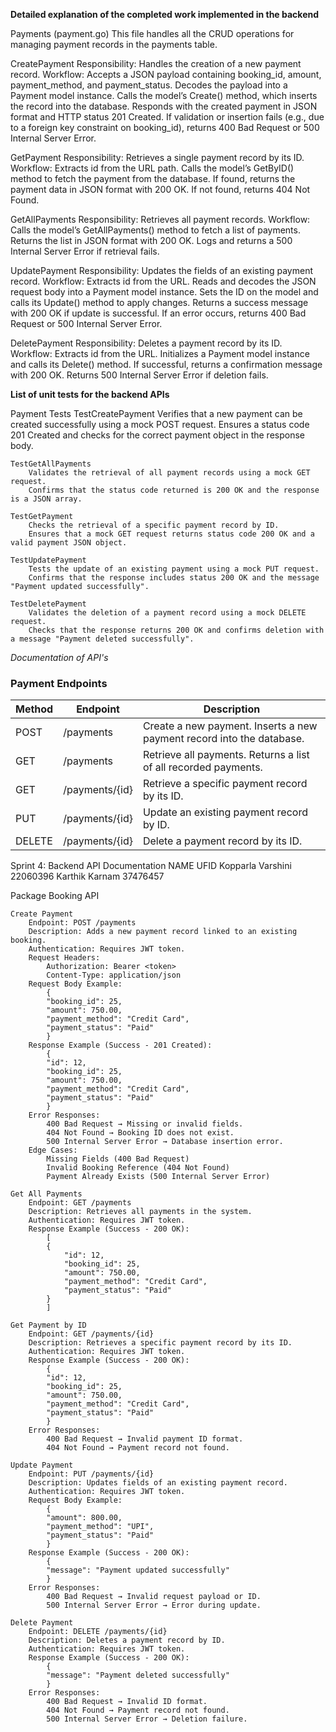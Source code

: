 **Detailed explanation of the completed work implemented in the backend**

Payments (payment.go)
This file handles all the CRUD operations for managing payment records in the payments table.

CreatePayment
    Responsibility: Handles the creation of a new payment record.
    Workflow:
        Accepts a JSON payload containing booking_id, amount, payment_method, and payment_status.
        Decodes the payload into a Payment model instance.
        Calls the model’s Create() method, which inserts the record into the database.
        Responds with the created payment in JSON format and HTTP status 201 Created.
        If validation or insertion fails (e.g., due to a foreign key constraint on booking_id), returns 400 Bad Request or 500 Internal Server Error.

GetPayment
    Responsibility: Retrieves a single payment record by its ID.
    Workflow:
        Extracts id from the URL path.
        Calls the model’s GetByID() method to fetch the payment from the database.
        If found, returns the payment data in JSON format with 200 OK.
        If not found, returns 404 Not Found.

GetAllPayments
    Responsibility: Retrieves all payment records.
    Workflow:
        Calls the model’s GetAllPayments() method to fetch a list of payments.
        Returns the list in JSON format with 200 OK.
        Logs and returns a 500 Internal Server Error if retrieval fails.

UpdatePayment
    Responsibility: Updates the fields of an existing payment record.
    Workflow:
        Extracts id from the URL.
        Reads and decodes the JSON request body into a Payment model instance.
        Sets the ID on the model and calls its Update() method to apply changes.
        Returns a success message with 200 OK if update is successful.
        If an error occurs, returns 400 Bad Request or 500 Internal Server Error.

DeletePayment
    Responsibility: Deletes a payment record by its ID.
    Workflow:
        Extracts id from the URL.
        Initializes a Payment model instance and calls its Delete() method.
        If successful, returns a confirmation message with 200 OK.
        Returns 500 Internal Server Error if deletion fails.

**List of unit tests for the backend APIs**

Payment Tests
    TestCreatePayment
        Verifies that a new payment can be created successfully using a mock POST request.
        Ensures a status code 201 Created and checks for the correct payment object in the response body.

    TestGetAllPayments
        Validates the retrieval of all payment records using a mock GET request.
        Confirms that the status code returned is 200 OK and the response is a JSON array.

    TestGetPayment
        Checks the retrieval of a specific payment record by ID.
        Ensures that a mock GET request returns status code 200 OK and a valid payment JSON object.

    TestUpdatePayment
        Tests the update of an existing payment using a mock PUT request.
        Confirms that the response includes status 200 OK and the message "Payment updated successfully".

    TestDeletePayment
        Validates the deletion of a payment record using a mock DELETE request.
        Checks that the response returns 200 OK and confirms deletion with a message "Payment deleted successfully".

*Documentation of API's*

### Payment Endpoints

| Method | Endpoint            | Description                                                                |
| ------ | --------------------| -------------------------------------------------------------------------- |
| POST   | /payments           | Create a new payment. Inserts a new payment record into the database.      |
| GET    | /payments           | Retrieve all payments. Returns a list of all recorded payments.            |
| GET    | /payments/{id}      | Retrieve a specific payment record by its ID.                              |
| PUT    | /payments/{id}      | Update an existing payment record by ID.                                   |
| DELETE | /payments/{id}      | Delete a payment record by its ID.                                         |

Sprint 4: Backend API Documentation
NAME	UFID
Kopparla Varshini	22060396
Karthik Karnam      37476457

Package Booking API

    Create Payment
        Endpoint: POST /payments
        Description: Adds a new payment record linked to an existing booking.
        Authentication: Requires JWT token.
        Request Headers:
            Authorization: Bearer <token>
            Content-Type: application/json
        Request Body Example:
            {
            "booking_id": 25,
            "amount": 750.00,
            "payment_method": "Credit Card",
            "payment_status": "Paid"
            }
        Response Example (Success - 201 Created):
            {
            "id": 12,
            "booking_id": 25,
            "amount": 750.00,
            "payment_method": "Credit Card",
            "payment_status": "Paid"
            }
        Error Responses:
            400 Bad Request → Missing or invalid fields.
            404 Not Found → Booking ID does not exist.
            500 Internal Server Error → Database insertion error.
        Edge Cases:
            Missing Fields (400 Bad Request)
            Invalid Booking Reference (404 Not Found)
            Payment Already Exists (500 Internal Server Error)

    Get All Payments
        Endpoint: GET /payments
        Description: Retrieves all payments in the system.
        Authentication: Requires JWT token.
        Response Example (Success - 200 OK):
            [
            {
                "id": 12,
                "booking_id": 25,
                "amount": 750.00,
                "payment_method": "Credit Card",
                "payment_status": "Paid"
            }
            ]

    Get Payment by ID
        Endpoint: GET /payments/{id}
        Description: Retrieves a specific payment record by its ID.
        Authentication: Requires JWT token.
        Response Example (Success - 200 OK):
            {
            "id": 12,
            "booking_id": 25,
            "amount": 750.00,
            "payment_method": "Credit Card",
            "payment_status": "Paid"
            }
        Error Responses:
            400 Bad Request → Invalid payment ID format.
            404 Not Found → Payment record not found.

    Update Payment
        Endpoint: PUT /payments/{id}
        Description: Updates fields of an existing payment record.
        Authentication: Requires JWT token.
        Request Body Example:
            {
            "amount": 800.00,
            "payment_method": "UPI",
            "payment_status": "Paid"
            }
        Response Example (Success - 200 OK):
            {
            "message": "Payment updated successfully"
            }
        Error Responses:
            400 Bad Request → Invalid request payload or ID.
            500 Internal Server Error → Error during update.

    Delete Payment
        Endpoint: DELETE /payments/{id}
        Description: Deletes a payment record by ID.
        Authentication: Requires JWT token.
        Response Example (Success - 200 OK):
            {
            "message": "Payment deleted successfully"
            }
        Error Responses:
            400 Bad Request → Invalid ID format.
            404 Not Found → Payment record not found.
            500 Internal Server Error → Deletion failure.